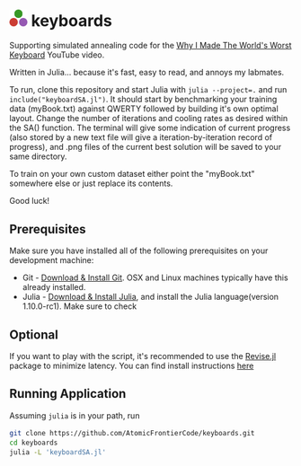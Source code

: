 # <img src="https://raw.githubusercontent.com/JuliaLang/julia/3e4b38684e38a015446253f5752ee9cf840f50cc/contrib/julia.svg" width="32" alt="julia.png"/> keyboards

Supporting simulated annealing code for the [Why I Made The World's Worst Keyboard](https://youtu.be/188fipF-i5I) YouTube video.

Written in Julia... because it's fast, easy to read, and annoys my labmates.

To run, clone this repository and start Julia with `julia --project=.` and run `include("keyboardSA.jl")`. It should start by
benchmarking your training data (myBook.txt) against QWERTY followed by building
it's own optimal layout. Change the number of iterations and cooling rates as
desired within the SA() function. The terminal will give some indication of
current progress (also stored by a new text file will give a
iteration-by-iteration record of progress), and .png files of the current best
solution will be saved to your same directory.

To train on your own custom dataset either point the "myBook.txt" somewhere else or just replace its contents.

Good luck!

## Prerequisites

Make sure you have installed all of the following prerequisites on your development machine:

- Git - [Download & Install Git](https://git-scm.com/downloads). OSX and Linux machines typically have this already installed.
- Julia - [Download & Install Julia](https://julialang.org/downloads/#upcoming_release), and install the Julia language(version 1.10.0-rc1). Make sure to check

## Optional

If you want to play with the script, it's recommended to use the
[Revise.jl](https://github.com/timholy/Revise.jl) package to minimize latency.
You can find install instructions [here](https://timholy.github.io/Revise.jl/stable/#Installation)

## Running Application

Assuming `julia` is in your path, run

```bash
git clone https://github.com/AtomicFrontierCode/keyboards.git
cd keyboards
julia -L 'keyboardSA.jl'
```
